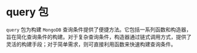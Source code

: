 # query 包
`query` 包为构建 `MongoDB` 查询条件提供了便捷方法。它包括一系列函数和构造器，旨在简化查询条件的构建。对于复杂查询条件，构造器通过链式调用方式，提供了灵活的构建手段；对于简单需求，则可直接利用函数来快速构建查询条件。